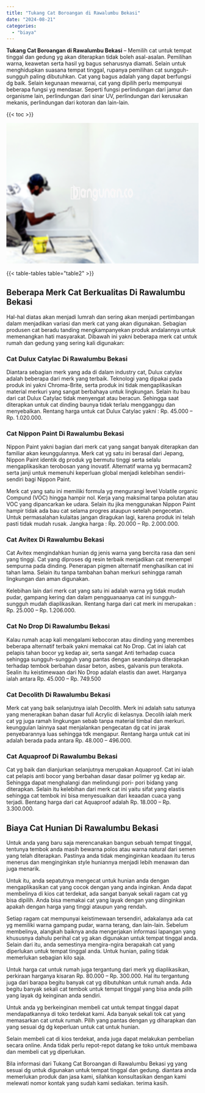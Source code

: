 ```yaml
---
title: "Tukang Cat Boroangan di Rawalumbu Bekasi"
date: "2024-08-21"
categories: 
  - "biaya"
---
```


**Tukang Cat Boroangan di Rawalumbu Bekasi** – Memilih cat untuk tempat tinggal dan gedung yg akan diterapkan tidak boleh asal-asalan. Pemilihan warna, keawetan serta hasil yg bagus seharusnya diamati. Selain untuk menghidupkan suasana tempat tinggal, rupanya pemilihan cat sungguh-sungguh paling dibutuhkan. Cat yang bagus adalah yang dapat berfungsi dg baik. Selain kegunaan mewarnai, cat yang dipilih perlu mempunyai beberapa fungsi yg mendasar. Seperti fungsi perlindungan dari jamur dan organisme lain, perlindungan dari sinar UV, perlindungan dari kerusakan mekanis, perlindungan dari kotoran dan lain-lain.

{{< toc >}}

![Tukang Cat Boroangan di Rawalumbu Bekasi](/images/jasa-cat-murah41.png)

{{< table-tables table="table2" >}}

## Beberapa Merk Cat Berkualitas Di Rawalumbu Bekasi

Hal-hal diatas akan menjadi lumrah dan sering akan menjadi pertimbangan dalam menjadikan variasi dan merk cat yang akan digunakan. Sebagian produsen cat beradu tanding mengkampanyekan produk andalannya untuk memenangkan hati masyarakat. Dibawah ini yakni beberapa merk cat untuk rumah dan gedung yang sering kali digunakan:

### Cat Dulux Catylac Di Rawalumbu Bekasi

Diantara sebagian merk yang ada di dalam industry cat, Dulux catylax adalah beberapa dari merk yang terbaik. Teknologi yang dipakai pada produk ini yakni Chroma-Brite, serta produk ini tidak mengaplikasikan material merkuri yang sangat berbahaya untuk lingkungan. Selain itu bau dari cat Dulux Catylac tidak menyengat atau beracun. Sehingga saat diterapkan untuk cat dinding baunya tidak terlalu mengganggu dan menyebalkan. Rentang harga untuk cat Dulux Catylac yakni : Rp. 45.000 – Rp. 1.020.000.

### Cat Nippon Paint Di Rawalumbu Bekasi

Nippon Paint yakni bagian dari merk cat yang sangat banyak diterapkan dan familiar akan keunggulannya. Merk cat yg satu ini berasal dari Jepang, Nippon Paint identik dg produk yg bermutu tinggi serta selalu mengaplikasikan terobosan yang inovatif. Alternatif warna yg bermacam2 serta janji untuk memenuhi keperluan global menjadi kelebihan sendiri-sendiri bagi Nippon Paint.

Merk cat yang satu ini memiliki formula yg mengurangi level Volatile organic Compund (VOC) hingga hampir nol. Kerja yang maksimal tanpa polutan atau VOC yang dipancarkan ke udara. Selain itu jika menggunakan Nippon Paint hampir tidak ada bau cat selama progres ataupun setelah pengecetan. Untuk permasalahan kulaitas jangan diragukan lagi, karena produk ini telah pasti tidak mudah rusak. Jangka harga : Rp. 20.000 – Rp. 2.000.000.

### Cat Avitex Di Rawalumbu Bekasi

Cat Avitex mengindahkan hunian dg jenis warna yang bercita rasa dan seni yang tinggi. Cat yang diproses dg resin terbaik menjadikan cat menempel sempurna pada dinding. Penerapan pigmen alternatif menghasilkan cat ini tahan lama. Selain itu tanpa tambahan bahan merkuri sehingga ramah lingkungan dan aman digunakan.

Kelebihan lain dari merk cat yang satu ini adalah warna yg tidak mudah pudar, gampang kering dan dalam pengguanaanya cat ini sungguh-sungguh mudah diaplikasikan. Rentang harga dari cat merk ini merupakan : Rp. 25.000 – Rp. 1.206.000.

### Cat No Drop Di Rawalumbu Bekasi

Kalau rumah acap kali mengalami kebocoran atau dinding yang merembes beberapa alternatif terbaik yakni memakai cat No Drop. Cat ini ialah cat pelapis tahan bocor yg kedap air, serta sangat Anti terhadap cuaca sehingga sungguh-sungguh yang pantas dengan seandainya diterapkan terhadap tembok berbahan dasar beton, asbes, galvanis pun terakota. Sealin itu keistimewaan dari No Drop adalah elastis dan awet. Harganya ialah antara Rp. 45.000 – Rp. 749.500

### Cat Decolith Di Rawalumbu Bekasi

Merk cat yang baik selanjutnya ialah Decolith. Merk ini adalah satu satunya yang menerapkan bahan dasar full Acrylic di kelasnya. Decolih ialah merk cat yg juga ramah lingkungan sebab tanpa material timbal dan merkuri. keunggulan lainnya saat menjalankan pengecatan dg cat ini jarak penyebarannya luas sehingga tdk mengapur. Rentang harga untuk cat ini adalah berada pada antara Rp. 48.000 – 496.000.

### Cat Aquaproof Di Rawalumbu Bekasi

Cat yg baik dan dianjurkan selanjutnya merupakan Aquaproof. Cat ini ialah cat pelapis anti bocor yang berbahan dasar dasar polimer yg kedap air. Sehingga dapat menghalangi dan melindungi pori- pori bidang yang diterapkan. Selain itu kelebihan dari merk cat ini yaitu sifat yang elastis sehingga cat tembok ini bisa menyesuaikan dari keaadan cuaca yang terjadi. Bentang harga dari cat Aquaproof adalah Rp. 18.000 – Rp. 3.300.000.

## Biaya Cat Hunian Di Rawalumbu Bekasi

Untuk anda yang baru saja merencanakan bangun sebuah tempat tinggal, tentunya tembok anda masih bewarna polos atau warna natural dari semen yang telah diterapkan. Pastinya anda tidak menginginkan keadaan itu terus menerus dan menginginkan style huniannya menjadi lebih menawan dan juga menarik.

Untuk itu, anda sepatutnya mengecat untuk hunian anda dengan mengaplikasikan cat yang cocok dengan yang anda inginkan. Anda dapat membelinya di kios cat terdekat, ada sangat banyak sekali ragam cat yg bisa dipilih. Anda bisa memakai cat yang layak dengan yang diinginkan apakah dengan harga yang tinggi ataupun yang rendah.

Setiap ragam cat mempunyai keistimewaan tersendiri, adakalanya ada cat yg memiliki warna gampang pudar, warna terang, dan lain-lain. Sebelum membelinya, alangkah baiknya anda mengerjakan informasi lapangan yang khususnya dahulu perihal cat yg akan digunakan untuk tempat tinggal anda. Selain dari itu, anda semestinya mengira-ngira berapakah cat yang diperlukan untuk tempat tinggal anda. Untuk hunian, paling tidak memerlukan sebagian kilo saja.

Untuk harga cat untuk rumah juga tergantung dari merk yg diaplikasikan, perkiraan harganya kisaran Rp. 80.000 – Rp. 300.000. Hal itu tergantung juga dari barapa begitu banyak cat yg dibutuhkan untuk rumah anda. Ada begitu banyak sekali cat tembok untuk tempat tinggal yang bisa anda pilih yang layak dg keinginan anda sendiri.

Untuk anda yg berkeinginan membeli cat untuk tempat tinggal dapat mendapatkannya di toko terdekat kami. Ada banyak sekali tok cat yang memasarkan cat untuk rumah. Pilih yang pantas dengan yg diharapkan dan yang sesuai dg dg keperluan untuk cat untuk hunian.

Selain membeli cat di kios terdekat, anda juga dapat melakukan pembelian secara online. Anda tidak perlu repot-repot datang ke toko untuk membawa dan membeli cat yg diperlukan.

Bila informasi dari Tukang Cat Boroangan di Rawalumbu Bekasi yg yang sesuai dg untuk digunakan untuk tempat tinggal dan gedung. diantara anda memerlukan produk dan jasa kami, silahkan konsultasikan dengan kami melewati nomor kontak yang sudah kami sediakan. terima kasih.

